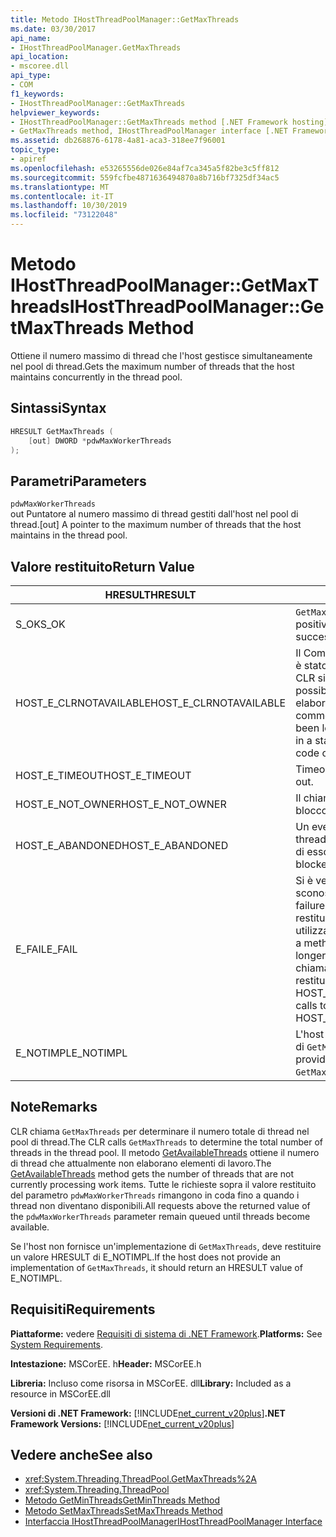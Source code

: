 ```yaml
---
title: Metodo IHostThreadPoolManager::GetMaxThreads
ms.date: 03/30/2017
api_name:
- IHostThreadPoolManager.GetMaxThreads
api_location:
- mscoree.dll
api_type:
- COM
f1_keywords:
- IHostThreadPoolManager::GetMaxThreads
helpviewer_keywords:
- IHostThreadPoolManager::GetMaxThreads method [.NET Framework hosting]
- GetMaxThreads method, IHostThreadPoolManager interface [.NET Framework hosting]
ms.assetid: db268876-6178-4a81-aca3-318ee7f96001
topic_type:
- apiref
ms.openlocfilehash: e53265556de026e84af7ca345a5f82be3c5ff812
ms.sourcegitcommit: 559fcfbe4871636494870a8b716bf7325df34ac5
ms.translationtype: MT
ms.contentlocale: it-IT
ms.lasthandoff: 10/30/2019
ms.locfileid: "73122048"
---
```

# <a name="ihostthreadpoolmanagergetmaxthreads-method"></a><span data-ttu-id="5bf65-102">Metodo IHostThreadPoolManager::GetMaxThreads</span><span class="sxs-lookup"><span data-stu-id="5bf65-102">IHostThreadPoolManager::GetMaxThreads Method</span></span>
<span data-ttu-id="5bf65-103">Ottiene il numero massimo di thread che l'host gestisce simultaneamente nel pool di thread.</span><span class="sxs-lookup"><span data-stu-id="5bf65-103">Gets the maximum number of threads that the host maintains concurrently in the thread pool.</span></span>  
  
## <a name="syntax"></a><span data-ttu-id="5bf65-104">Sintassi</span><span class="sxs-lookup"><span data-stu-id="5bf65-104">Syntax</span></span>  
  
```cpp  
HRESULT GetMaxThreads (  
    [out] DWORD *pdwMaxWorkerThreads  
);  
```  
  
## <a name="parameters"></a><span data-ttu-id="5bf65-105">Parametri</span><span class="sxs-lookup"><span data-stu-id="5bf65-105">Parameters</span></span>  
 `pdwMaxWorkerThreads`  
 <span data-ttu-id="5bf65-106">out Puntatore al numero massimo di thread gestiti dall'host nel pool di thread.</span><span class="sxs-lookup"><span data-stu-id="5bf65-106">[out] A pointer to the maximum number of threads that the host maintains in the thread pool.</span></span>  
  
## <a name="return-value"></a><span data-ttu-id="5bf65-107">Valore restituito</span><span class="sxs-lookup"><span data-stu-id="5bf65-107">Return Value</span></span>  
  
|<span data-ttu-id="5bf65-108">HRESULT</span><span class="sxs-lookup"><span data-stu-id="5bf65-108">HRESULT</span></span>|<span data-ttu-id="5bf65-109">Descrizione</span><span class="sxs-lookup"><span data-stu-id="5bf65-109">Description</span></span>|  
|-------------|-----------------|  
|<span data-ttu-id="5bf65-110">S_OK</span><span class="sxs-lookup"><span data-stu-id="5bf65-110">S_OK</span></span>|<span data-ttu-id="5bf65-111">`GetMaxThreads` ha restituito un esito positivo.</span><span class="sxs-lookup"><span data-stu-id="5bf65-111">`GetMaxThreads` returned successfully.</span></span>|  
|<span data-ttu-id="5bf65-112">HOST_E_CLRNOTAVAILABLE</span><span class="sxs-lookup"><span data-stu-id="5bf65-112">HOST_E_CLRNOTAVAILABLE</span></span>|<span data-ttu-id="5bf65-113">Il Common Language Runtime (CLR (non è stato caricato in un processo oppure CLR si trova in uno stato in cui non è possibile eseguire codice gestito o elaborare la chiamata correttamente.</span><span class="sxs-lookup"><span data-stu-id="5bf65-113">The common language runtime (CLR( has not been loaded into a process, or the CLR is in a state in which it cannot run managed code or process the call successfully.</span></span>|  
|<span data-ttu-id="5bf65-114">HOST_E_TIMEOUT</span><span class="sxs-lookup"><span data-stu-id="5bf65-114">HOST_E_TIMEOUT</span></span>|<span data-ttu-id="5bf65-115">Timeout della chiamata.</span><span class="sxs-lookup"><span data-stu-id="5bf65-115">The call timed out.</span></span>|  
|<span data-ttu-id="5bf65-116">HOST_E_NOT_OWNER</span><span class="sxs-lookup"><span data-stu-id="5bf65-116">HOST_E_NOT_OWNER</span></span>|<span data-ttu-id="5bf65-117">Il chiamante non è il proprietario del blocco.</span><span class="sxs-lookup"><span data-stu-id="5bf65-117">The caller does not own the lock.</span></span>|  
|<span data-ttu-id="5bf65-118">HOST_E_ABANDONED</span><span class="sxs-lookup"><span data-stu-id="5bf65-118">HOST_E_ABANDONED</span></span>|<span data-ttu-id="5bf65-119">Un evento è stato annullato mentre un thread bloccato o Fiber era in attesa su di esso.</span><span class="sxs-lookup"><span data-stu-id="5bf65-119">An event was canceled while a blocked thread or fiber was waiting on it.</span></span>|  
|<span data-ttu-id="5bf65-120">E_FAIL</span><span class="sxs-lookup"><span data-stu-id="5bf65-120">E_FAIL</span></span>|<span data-ttu-id="5bf65-121">Si è verificato un errore irreversibile sconosciuto.</span><span class="sxs-lookup"><span data-stu-id="5bf65-121">An unknown catastrophic failure occurred.</span></span> <span data-ttu-id="5bf65-122">Quando un metodo restituisce E_FAIL, CLR non è più utilizzabile all'interno del processo.</span><span class="sxs-lookup"><span data-stu-id="5bf65-122">When a method returns E_FAIL, the CLR is no longer usable within the process.</span></span> <span data-ttu-id="5bf65-123">Le chiamate successive ai metodi di hosting restituiscono HOST_E_CLRNOTAVAILABLE.</span><span class="sxs-lookup"><span data-stu-id="5bf65-123">Subsequent calls to hosting methods return HOST_E_CLRNOTAVAILABLE.</span></span>|  
|<span data-ttu-id="5bf65-124">E_NOTIMPL</span><span class="sxs-lookup"><span data-stu-id="5bf65-124">E_NOTIMPL</span></span>|<span data-ttu-id="5bf65-125">L'host non fornisce un'implementazione di `GetMaxThreads`.</span><span class="sxs-lookup"><span data-stu-id="5bf65-125">The host does not provide an implementation of `GetMaxThreads`.</span></span>|  
  
## <a name="remarks"></a><span data-ttu-id="5bf65-126">Note</span><span class="sxs-lookup"><span data-stu-id="5bf65-126">Remarks</span></span>  
 <span data-ttu-id="5bf65-127">CLR chiama `GetMaxThreads` per determinare il numero totale di thread nel pool di thread.</span><span class="sxs-lookup"><span data-stu-id="5bf65-127">The CLR calls `GetMaxThreads` to determine the total number of threads in the thread pool.</span></span> <span data-ttu-id="5bf65-128">Il metodo [GetAvailableThreads](../../../../docs/framework/unmanaged-api/hosting/ihostthreadpoolmanager-getavailablethreads-method.md) ottiene il numero di thread che attualmente non elaborano elementi di lavoro.</span><span class="sxs-lookup"><span data-stu-id="5bf65-128">The [GetAvailableThreads](../../../../docs/framework/unmanaged-api/hosting/ihostthreadpoolmanager-getavailablethreads-method.md) method gets the number of threads that are not currently processing work items.</span></span> <span data-ttu-id="5bf65-129">Tutte le richieste sopra il valore restituito del parametro `pdwMaxWorkerThreads` rimangono in coda fino a quando i thread non diventano disponibili.</span><span class="sxs-lookup"><span data-stu-id="5bf65-129">All requests above the returned value of the `pdwMaxWorkerThreads` parameter remain queued until threads become available.</span></span>  
  
 <span data-ttu-id="5bf65-130">Se l'host non fornisce un'implementazione di `GetMaxThreads`, deve restituire un valore HRESULT di E_NOTIMPL.</span><span class="sxs-lookup"><span data-stu-id="5bf65-130">If the host does not provide an implementation of `GetMaxThreads`, it should return an HRESULT value of E_NOTIMPL.</span></span>  
  
## <a name="requirements"></a><span data-ttu-id="5bf65-131">Requisiti</span><span class="sxs-lookup"><span data-stu-id="5bf65-131">Requirements</span></span>  
 <span data-ttu-id="5bf65-132">**Piattaforme:** vedere [Requisiti di sistema di .NET Framework](../../../../docs/framework/get-started/system-requirements.md).</span><span class="sxs-lookup"><span data-stu-id="5bf65-132">**Platforms:** See [System Requirements](../../../../docs/framework/get-started/system-requirements.md).</span></span>  
  
 <span data-ttu-id="5bf65-133">**Intestazione:** MSCorEE. h</span><span class="sxs-lookup"><span data-stu-id="5bf65-133">**Header:** MSCorEE.h</span></span>  
  
 <span data-ttu-id="5bf65-134">**Libreria:** Incluso come risorsa in MSCorEE. dll</span><span class="sxs-lookup"><span data-stu-id="5bf65-134">**Library:** Included as a resource in MSCorEE.dll</span></span>  
  
 <span data-ttu-id="5bf65-135">**Versioni di .NET Framework:** [!INCLUDE[net_current_v20plus](../../../../includes/net-current-v20plus-md.md)]</span><span class="sxs-lookup"><span data-stu-id="5bf65-135">**.NET Framework Versions:** [!INCLUDE[net_current_v20plus](../../../../includes/net-current-v20plus-md.md)]</span></span>  
  
## <a name="see-also"></a><span data-ttu-id="5bf65-136">Vedere anche</span><span class="sxs-lookup"><span data-stu-id="5bf65-136">See also</span></span>

- <xref:System.Threading.ThreadPool.GetMaxThreads%2A>
- <xref:System.Threading.ThreadPool>
- [<span data-ttu-id="5bf65-137">Metodo GetMinThreads</span><span class="sxs-lookup"><span data-stu-id="5bf65-137">GetMinThreads Method</span></span>](../../../../docs/framework/unmanaged-api/hosting/ihostthreadpoolmanager-getminthreads-method.md)
- [<span data-ttu-id="5bf65-138">Metodo SetMaxThreads</span><span class="sxs-lookup"><span data-stu-id="5bf65-138">SetMaxThreads Method</span></span>](../../../../docs/framework/unmanaged-api/hosting/ihostthreadpoolmanager-setmaxthreads-method.md)
- [<span data-ttu-id="5bf65-139">Interfaccia IHostThreadPoolManager</span><span class="sxs-lookup"><span data-stu-id="5bf65-139">IHostThreadPoolManager Interface</span></span>](../../../../docs/framework/unmanaged-api/hosting/ihostthreadpoolmanager-interface.md)
